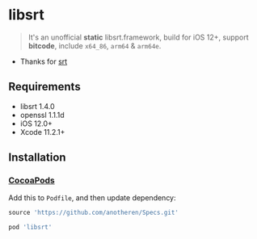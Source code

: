 # libsrt

> It's an unofficial **static** libsrt.framework, build for iOS 12+, support **bitcode**, include `x64_86`, `arm64` & `arm64e`.

* Thanks for [srt](https://github.com/Haivision/srt)

## Requirements

- libsrt 1.4.0
- openssl 1.1.1d
- iOS 12.0+
- Xcode 11.2.1+

## Installation

### [CocoaPods](https://guides.cocoapods.org/using/using-cocoapods.html)

Add this to `Podfile`, and then update dependency:

```ruby
source 'https://github.com/anotheren/Specs.git'

pod 'libsrt'
```
